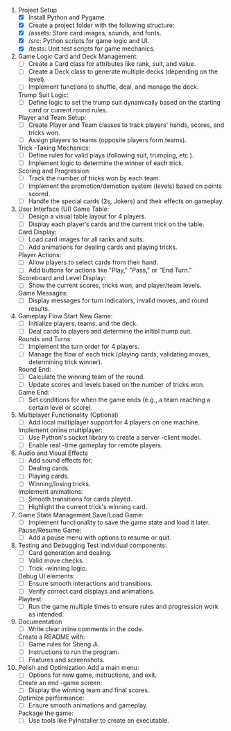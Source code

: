 1. Project Setup
    - [x] Install Python and Pygame.
    - [x] Create a project folder with the following structure:
    - [x] /assets: Store card images, sounds, and fonts.
    - [x] /src: Python scripts for game logic and UI.
    - [x] /tests: Unit test scripts for game mechanics.

2. Game Logic
    Card and Deck Management:
    - [ ] Create a Card class for attributes like rank, suit, and value.
    - [ ] Create a Deck class to generate multiple decks (depending on the level).
    - [ ] Implement functions to shuffle, deal, and manage the deck.

    Trump Suit Logic:
    - [ ] Define logic to set the trump suit dynamically based on the starting card or current round rules.
    
    Player and Team Setup:
    - [ ] Create Player and Team classes to track players' hands, scores, and tricks won.
    - [ ] Assign players to teams (opposite players form teams).

    Trick    -Taking Mechanics:
    - [ ] Define rules for valid plays (following suit, trumping, etc.).
    - [ ] Implement logic to determine the winner of each trick.

    Scoring and Progression:
    - [ ] Track the number of tricks won by each team.
    - [ ] Implement the promotion/demotion system (levels) based on points scored.
    - [ ] Handle the special cards (2s, Jokers) and their effects on gameplay.

3. User Interface (UI)
    Game Table:
    - [ ] Design a visual table layout for 4 players.
    - [ ] Display each player’s cards and the current trick on the table.

    Card Display:
    - [ ] Load card images for all ranks and suits.
    - [ ] Add animations for dealing cards and playing tricks.

    Player Actions:
    - [ ] Allow players to select cards from their hand.
    - [ ] Add buttons for actions like "Play," "Pass," or "End Turn."

    Scoreboard and Level Display:
    - [ ] Show the current scores, tricks won, and player/team levels.

    Game Messages:
    - [ ] Display messages for turn indicators, invalid moves, and round results.

4. Gameplay Flow
    Start New Game:
    - [ ] Initialize players, teams, and the deck.
    - [ ] Deal cards to players and determine the initial trump suit.

    Rounds and Turns:
    - [ ] Implement the turn order for 4 players.
    - [ ] Manage the flow of each trick (playing cards, validating moves, determining trick winner).

    Round End:
    - [ ] Calculate the winning team of the round.
    - [ ] Update scores and levels based on the number of tricks won.

    Game End:
    - [ ] Set conditions for when the game ends (e.g., a team reaching a certain level or score).

5. Multiplayer Functionality (Optional)
    - [ ] Add local multiplayer support for 4 players on one machine.

    Implement online multiplayer:
    - [ ] Use Python's socket library to create a server    -client model.
    - [ ] Enable real    -time gameplay for remote players.

6. Audio and Visual Effects
    - [ ] Add sound effects for:
    - [ ] Dealing cards.
    - [ ] Playing cards.
    - [ ] Winning/losing tricks.

    Implement animations:
    - [ ] Smooth transitions for cards played.
    - [ ] Highlight the current trick's winning card.

7. Game State Management
    Save/Load Game:
    - [ ] Implement functionality to save the game state and load it later.

    Pause/Resume Game:
    - [ ] Add a pause menu with options to resume or quit.

8. Testing and Debugging
    Test individual components:
    - [ ] Card generation and dealing.
    - [ ] Valid move checks.
    - [ ] Trick    -winning logic.

    Debug UI elements:
    - [ ] Ensure smooth interactions and transitions.
    - [ ] Verify correct card displays and animations.

    Playtest:
    - [ ] Run the game multiple times to ensure rules and progression work as intended.

9. Documentation
    - [ ] Write clear inline comments in the code.

    Create a README with:
    - [ ] Game rules for Sheng Ji.
    - [ ] Instructions to run the program.
    - [ ] Features and screenshots.

10. Polish and Optimization
    Add a main menu:
    - [ ] Options for new game, instructions, and exit.

    Create an end    -game screen:
    - [ ] Display the winning team and final scores.

    Optimize performance:
    - [ ] Ensure smooth animations and gameplay.

    Package the game:
    - [ ] Use tools like PyInstaller to create an executable.
